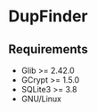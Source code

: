 DupFinder
=========

Requirements
------------

* Glib >= 2.42.0
* GCrypt >= 1.5.0
* SQLite3 >= 3.8
* GNU/Linux

